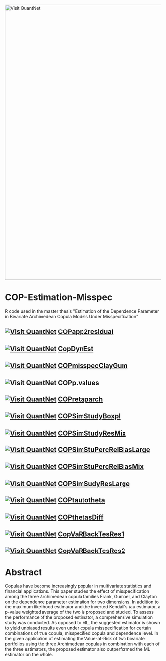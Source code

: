 
[<img src="https://github.com/QuantLet/Styleguide-and-FAQ/blob/master/pictures/banner.png" width="888" alt="Visit QuantNet">](http://quantlet.de/)

# COP-Estimation-Misspec
R code used in the master thesis "Estimation of the Dependence Parameter in Bivariate Archimedean Copula Models Under Misspecification"


## [<img src="https://github.com/QuantLet/Styleguide-and-FAQ/blob/master/pictures/qloqo.png" alt="Visit QuantNet">](http://quantlet.de/) **[COPapp2residual](https://github.com/QuantLet/COP-Estimation-Misspec/tree/master/COPapp2residual)**

## [<img src="https://github.com/QuantLet/Styleguide-and-FAQ/blob/master/pictures/qloqo.png" alt="Visit QuantNet">](http://quantlet.de/) **[CopDynEst](https://github.com/QuantLet/COP-Estimation-Misspec/tree/master/CopDynEst)**

## [<img src="https://github.com/QuantLet/Styleguide-and-FAQ/blob/master/pictures/qloqo.png" alt="Visit QuantNet">](http://quantlet.de/) **[COPmisspecClayGum](https://github.com/QuantLet/COP-Estimation-Misspec/tree/master/COPmisspecClayGum)**

## [<img src="https://github.com/QuantLet/Styleguide-and-FAQ/blob/master/pictures/qloqo.png" alt="Visit QuantNet">](http://quantlet.de/) **[COPp.values](https://github.com/QuantLet/COP-Estimation-Misspec/tree/master/COPp.values)**

## [<img src="https://github.com/QuantLet/Styleguide-and-FAQ/blob/master/pictures/qloqo.png" alt="Visit QuantNet">](http://quantlet.de/) **[COPretaparch](https://github.com/QuantLet/COP-Estimation-Misspec/tree/master/COPretaparch)**

## [<img src="https://github.com/QuantLet/Styleguide-and-FAQ/blob/master/pictures/qloqo.png" alt="Visit QuantNet">](http://quantlet.de/) **[COPSimStudyBoxpl](https://github.com/QuantLet/COP-Estimation-Misspec/tree/master/COPSimStudyBoxpl)**

## [<img src="https://github.com/QuantLet/Styleguide-and-FAQ/blob/master/pictures/qloqo.png" alt="Visit QuantNet">](http://quantlet.de/) **[COPSimStudyResMix](https://github.com/QuantLet/COP-Estimation-Misspec/tree/master/COPSimStudyResMix)**

## [<img src="https://github.com/QuantLet/Styleguide-and-FAQ/blob/master/pictures/qloqo.png" alt="Visit QuantNet">](http://quantlet.de/) **[COPSimStuPercRelBiasLarge](https://github.com/QuantLet/COP-Estimation-Misspec/tree/master/COPSimStuPercRelBiasLarge)**

## [<img src="https://github.com/QuantLet/Styleguide-and-FAQ/blob/master/pictures/qloqo.png" alt="Visit QuantNet">](http://quantlet.de/) **[COPSimStuPercRelBiasMix](https://github.com/QuantLet/COP-Estimation-Misspec/tree/master/COPSimStuPercRelBiasMix)**

## [<img src="https://github.com/QuantLet/Styleguide-and-FAQ/blob/master/pictures/qloqo.png" alt="Visit QuantNet">](http://quantlet.de/) **[COPSimSudyResLarge](https://github.com/QuantLet/COP-Estimation-Misspec/tree/master/COPSimSudyResLarge)**

## [<img src="https://github.com/QuantLet/Styleguide-and-FAQ/blob/master/pictures/qloqo.png" alt="Visit QuantNet">](http://quantlet.de/) **[COPtautotheta](https://github.com/QuantLet/COP-Estimation-Misspec/tree/master/COPtautotheta)**

## [<img src="https://github.com/QuantLet/Styleguide-and-FAQ/blob/master/pictures/qloqo.png" alt="Visit QuantNet">](http://quantlet.de/) **[COPthetasDiff](https://github.com/QuantLet/COP-Estimation-Misspec/tree/master/COPthetasDiff)**

## [<img src="https://github.com/QuantLet/Styleguide-and-FAQ/blob/master/pictures/qloqo.png" alt="Visit QuantNet">](http://quantlet.de/) **[CopVaRBackTesRes1](https://github.com/QuantLet/COP-Estimation-Misspec/tree/master/CopVaRBackTesRes1)**

## [<img src="https://github.com/QuantLet/Styleguide-and-FAQ/blob/master/pictures/qloqo.png" alt="Visit QuantNet">](http://quantlet.de/) **[CopVaRBackTesRes2](https://github.com/QuantLet/COP-Estimation-Misspec/tree/master/CopVaRBackTesRes2)**


# Abstract
Copulas have become increasingly popular in multivariate statistics and financial applications. This paper studies the effect of misspecification among the three Archimedean copula
families Frank, Gumbel, and Clayton on the dependence parameter estimation for two dimensions. In addition to the maximum likelihood estimator and the inverted Kendall's tau
estimator, a p-value weighted average of the two is proposed and studied. To assess the performance of the proposed estimator, a comprehensive simulation study was conducted.
As opposed to ML, the suggested estimator is shown to yield unbiased results even under copula misspecification for certain combinations of true copula, misspecified copula and dependence level.
In the given application of estimating the Value-at-Risk of two bivariate portfolios using the three Archimedean copulas in combination with each of the three estimators, the
proposed estimator also outperformed the ML estimator on the whole.
